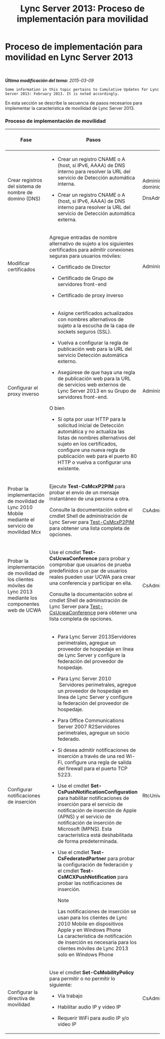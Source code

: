 ﻿---
title: 'Lync Server 2013: Proceso de implementación para movilidad'
TOCTitle: Proceso de implementación para movilidad
ms:assetid: 5a1cebda-c14b-4ff4-9c36-f7caa868160f
ms:mtpsurl: https://technet.microsoft.com/es-es/library/Hh690023(v=OCS.15)
ms:contentKeyID: 48275355
ms.date: 01/07/2017
mtps_version: v=OCS.15
ms.translationtype: HT
---

# Proceso de implementación para movilidad en Lync Server 2013

 

_**Última modificación del tema:** 2015-03-09_

    Some information in this topic pertains to Cumulative Updates for Lync Server 2013: February 2013. It is noted accordingly.

En esta sección se describe la secuencia de pasos necesarios para implementar la característica de movilidad de Lync Server 2013.

### Proceso de implementación de movilidad

<table>
<colgroup>
<col style="width: 25%" />
<col style="width: 25%" />
<col style="width: 25%" />
<col style="width: 25%" />
</colgroup>
<thead>
<tr class="header">
<th>Fase</th>
<th>Pasos</th>
<th>Permisos</th>
<th>Documentación de implementación</th>
</tr>
</thead>
<tbody>
<tr class="odd">
<td><p>Crear registros del sistema de nombre de domino (DNS)</p></td>
<td><ul>
<li><p>Crear un registro CNAME o A (host, si IPv6, AAAA) de DNS interno para resolver la URL del servicio de Detección automática interna.</p></li>
<li><p>Crear un registro CNAME o A (host, si IPv6, AAAA) de DNS interno para resolver la URL del servicio de Detección automática externa.</p></li>
</ul></td>
<td><p>Administradores de dominio</p>
<p>DnsAdmins</p></td>
<td><p><a href="lync-server-2013-creating-dns-records-for-the-autodiscover-service.md">Creación de registros DNS para el servicio Detección automática en Lync Server 2013</a></p></td>
</tr>
<tr class="even">
<td><p>Modificar certificados</p></td>
<td><p>Agregue entradas de nombre alternativo de sujeto a los siguientes certificados para admitir conexiones seguras para usuarios móviles:</p>
<ul>
<li><p>Certificado de Director</p></li>
<li><p>Certificado de Grupo de servidores front-end</p></li>
<li><p>Certificado de proxy inverso</p></li>
</ul></td>
<td><p>Administrador local</p></td>
<td><p><a href="lync-server-2013-modifying-certificates-for-mobility.md">Modificación de certificados para movilidad en Lync Server 2013</a></p></td>
</tr>
<tr class="odd">
<td><p>Configurar el proxy inverso</p></td>
<td><ul>
<li><p>Asigne certificados actualizados con nombres alternativos de sujeto a la escucha de la capa de sockets seguros (SSL).</p></li>
<li><p>Vuelva a configurar la regla de publicación web para la URL del servicio Detección automática externo.</p></li>
<li><p>Asegúrese de que haya una regla de publicación web para la URL de servicios web externos de Lync Server 2013 en su Grupo de servidores front-end.</p></li>
</ul>
<p>O bien</p>
<ul>
<li><p>Si opta por usar HTTP para la solicitud inicial de Detección automática y no actualiza las listas de nombres alternativos del sujeto en los certificados, configure una nueva regla de publicación web para el puerto 80 HTTP o vuelva a configurar una existente.</p></li>
</ul></td>
<td><p>Administrador local</p></td>
<td><p><a href="lync-server-2013-configuring-the-reverse-proxy-for-mobility.md">Configuración del proxy inverso para movilidad en Lync Server 2013</a></p></td>
</tr>
<tr class="even">
<td><p>Probar la implementación de movilidad de Lync 2010 Mobile mediante el servicio de movilidad Mcx</p></td>
<td><p>Ejecute <strong>Test-CsMcxP2PIM</strong> para probar el envío de un mensaje instantáneo de una persona a otra.</p>
<p>Consulte la documentación sobre el cmdlet Shell de administración de Lync Server para <a href="test-csmcxp2pim.md">Test-CsMcxP2PIM</a> para obtener una lista completa de opciones.</p></td>
<td><p>CsAdministrator</p></td>
<td><p><a href="lync-server-2013-verifying-your-mobility-deployment.md">Comprobar la implementación de la movilidad en Lync Server 2013</a></p></td>
</tr>
<tr class="odd">
<td><p>Probar la implementación de movilidad de los clientes móviles de Lync 2013 mediante los componentes web de UCWA</p></td>
<td><p>Use el cmdlet <strong>Test-CsUcwaConference</strong> para probar y comprobar que usuarios de prueba predefinidos o un par de usuarios reales pueden usar UCWA para crear una conferencia y participar en ella.</p>
<p>Consulte la documentación sobre el cmdlet Shell de administración de Lync Server para <a href="test-csucwaconference.md">Test-CsUcwaConference</a> para obtener una lista completa de opciones.</p></td>
<td><p>CsAdministrator</p></td>
<td><p><a href="lync-server-2013-verifying-your-mobility-deployment.md">Comprobar la implementación de la movilidad en Lync Server 2013</a></p></td>
</tr>
<tr class="even">
<td><p>Configurar notificaciones de inserción</p></td>
<td><ul>
<li><p>Para Lync Server 2013Servidores perimetrales, agregue un proveedor de hospedaje en línea de Lync Server y configure la federación del proveedor de hospedaje.</p></li>
<li><p>Para Lync Server 2010  Servidores perimetrales, agregue un proveedor de hospedaje en línea de Lync Server y configure la federación del proveedor de hospedaje.</p></li>
<li><p>Para Office Communications Server 2007 R2Servidores perimetrales, agregue un socio federado.</p></li>
<li><p>Si desea admitir notificaciones de inserción a través de una red Wi-Fi, configure una regla de salida del firewall para el puerto TCP 5223.</p></li>
<li><p>Use el cmdlet <strong>Set-CsPushNotificationConfiguration</strong> para habilitar notificaciones de inserción para el servicio de notificación de inserción de Apple (APNS) y el servicio de notificación de inserción de Microsoft (MPNS). Esta característica está deshabilitada de forma predeterminada.</p></li>
<li><p>Use el cmdlet <strong>Test-CsFederatedPartner</strong> para probar la configuración de federación y el cmdlet <strong>Test-CsMCXPushNotification</strong> para probar las notificaciones de inserción.</p>
<div class="alert">

> [!NOTE]
> Las notificaciones de inserción se usan para los clientes de Lync 2010 Mobile en dispositivos Apple y en Windows Phone<BR>La característica de notificación de inserción es necesaria para los clientes móviles de Lync 2013 solo en Windows Phone


</div></li>
</ul></td>
<td><p>RtcUniversalServerAdmins</p></td>
<td><p><a href="lync-server-2013-configuring-for-push-notifications.md">Configurar las notificaciones de inserción en Lync Server 2013</a></p></td>
</tr>
<tr class="odd">
<td><p>Configurar la directiva de movilidad</p></td>
<td><p>Use el cmdlet <strong>Set-CsMobilityPolicy</strong> para permitir o no permitir lo siguiente:</p>
<ul>
<li><p>Vía trabajo</p></li>
<li><p>Habilitar audio IP y vídeo IP</p></li>
<li><p>Requerir WiFi para audio IP y/o vídeo IP</p></li>
</ul></td>
<td><p>CsAdministrator</p></td>
<td><p><a href="lync-server-2013-configuring-mobility-policy.md">Configuración de la directiva de movilidad en Lync Server 2013</a></p></td>
</tr>
</tbody>
</table>


